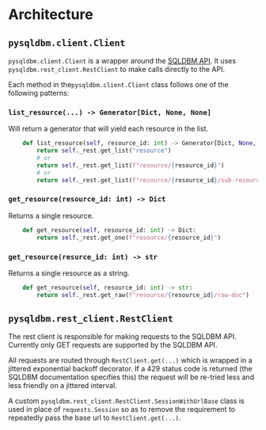 # Architecture

## `pysqldbm.client.Client`

`pysqldbm.client.Client` is a wrapper around the [SQLDBM API](https://developers.sqldbm.com/).
It uses `pysqldbm.rest_client.RestClient` to make calls directly to the API.

Each method in the`pysqldbm.client.Client` class follows one of the following patterns:

### `list_resource(...) -> Generator[Dict, None, None]`

Will return a generator that will yield each resource in the list.

```python
    def list_resource(self, resource_id: int) -> Generator[Dict, None, None]:
        return self._rest.get_list("resource")
        # or
        return self._rest.get_list(f"resource/{resource_id}")
        # or
        return self._rest.get_list(f"resource/{resource_id}/sub-resource")
```

### `get_resource(resource_id: int) -> Dict`

Returns a single resource.

```python
    def get_resource(self, resource_id: int) -> Dict:
        return self._rest.get_one(f"resource/{resource_id}")
```

### `get_resource(resurce_id: int) -> str`

Returns a single resource as a string.

```python
    def get_resource(self, resource_id: int) -> str:
        return self._rest.get_raw(f"resource/{resource_id}/raw-doc")
```

## `pysqldbm.rest_client.RestClient`

The rest client is responsible for making requests to the SQLDBM API.
Currently only GET requests are supported by the SQLDBM API.

All requests are routed through `RestClient.get(...)` which is wrapped
in a jittered exponential backoff decorator.
If a 429 status code is returned (the SQLDBM documentation specifies this)
the request will be re-tried less and less friendly on a jittered interval.

A custom `pysqldbm.rest_client.RestClient.SessionWithUrlBase` class is used in place of `requests.Session`
so as to remove the requirement to repeatedly pass the base url to `RestClient.get(...)`.
